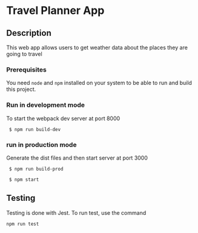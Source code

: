 # Travel Planner App

## Description

This web app allows users to get weather data about the places they are going to travel

### Prerequisites

You need `node` and `npm` installed on your system to be able to run and build this project.

### Run in development mode
To start the webpack dev server at port 8000

` $ npm run build-dev`

### run in production mode
Generate the dist files and then start server at port 3000

` $ npm run build-prod`

` $ npm start`

## Testing

Testing is done with Jest. To run test, use the command 

`npm run test`